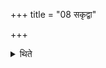 +++
title = "08 सकृद्वा"

+++

<details><summary>थिते</summary>

8. Or (instead of two times, she anoints) the northern end of the axle) once (only).  
</details>
